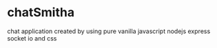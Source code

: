 # chatSmitha
chat application created by using pure vanilla javascript nodejs express socket io and css

